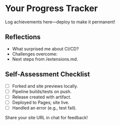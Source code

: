 # Your Progress Tracker

Log achievements here—deploy to make it permanent!

## Reflections
- What surprised me about CI/CD?
- Challenges overcome:
- Next steps from /extensions.md.

## Self-Assessment Checklist
- [ ] Forked and site previews locally.
- [ ] Pipeline builds/tests on push.
- [ ] Release created with artifact.
- [ ] Deployed to Pages; site live.
- [ ] Handled an error (e.g., test fail).

Share your site URL in chat for feedback!
